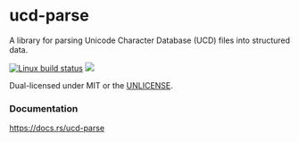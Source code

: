 ucd-parse
=========
A library for parsing Unicode Character Database (UCD) files into structured
data.

[![Linux build status](https://api.travis-ci.org/BurntSushi/ucd-generate.png)](https://travis-ci.org/BurntSushi/ucd-generate)
[![](http://meritbadge.herokuapp.com/ucd-generate)](https://crates.io/crates/ucd-parse)

Dual-licensed under MIT or the [UNLICENSE](http://unlicense.org).


### Documentation

https://docs.rs/ucd-parse
